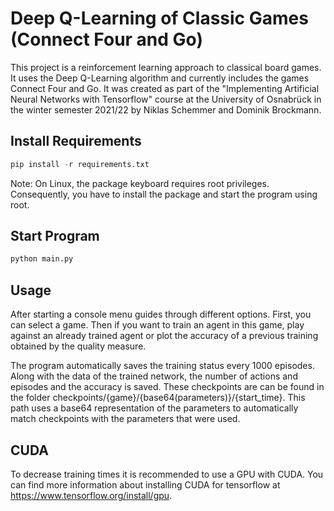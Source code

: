 
# Deep Q-Learning of Classic Games (Connect Four and Go)

This project is a reinforcement learning approach to classical board games. It uses the Deep Q-Learning algorithm and currently includes the games Connect Four and Go. It was created as part of the "Implementing Artificial Neural Networks with Tensorflow" course at the University of Osnabrück in the winter semester 2021/22 by Niklas Schemmer and Dominik Brockmann.

## Install Requirements

```python
pip install -r requirements.txt
```

Note: On Linux, the package keyboard requires root privileges. Consequently, you have to install the package and start the program using root.

## Start Program

```python
python main.py
```

## Usage

After starting a console menu guides through different options. First, you can select a game. Then if you want to train an agent in this game, play against an already trained agent or plot the accuracy of a previous training obtained by the quality measure.

The program automatically saves the training status every 1000 episodes. Along with the data of the trained network, the number of actions and episodes and the accuracy is saved. These checkpoints are can be found in the folder checkpoints/{game}/{base64(parameters)}/{start_time}. This path uses a base64 representation of the parameters to automatically match checkpoints with the parameters that were used.

## CUDA

To decrease training times it is recommended to use a GPU with CUDA. You can find more information about installing CUDA for tensorflow at https://www.tensorflow.org/install/gpu.
